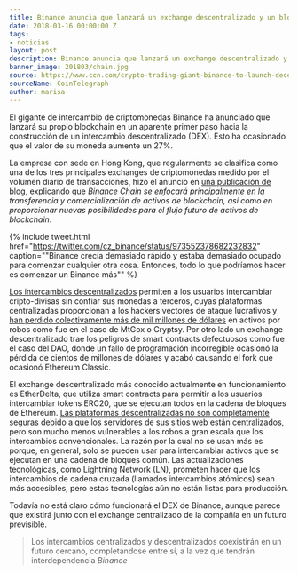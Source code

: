 ```yaml
---
title: Binance anuncia que lanzará un exchange descentralizado y un blockchain público
date: 2018-03-16 00:00:00 Z
tags:
- noticias
layout: post
description: Binance anuncia que lanzará un exchange descentralizado y un blockchain público.
banner_image: 201803/chain.jpg
source: https://www.ccn.com/crypto-trading-giant-binance-to-launch-decentralized-exchange-and-public-blockchain/
sourceName: CoinTelegraph
author: marisa
---
```


El gigante de intercambio de criptomonedas Binance ha anunciado que lanzará su propio blockchain en un aparente primer paso hacia la construcción de un intercambio descentralizado (DEX). Esto ha ocasionado que el valor de su moneda aumente un 27%.

<!--more-->

La empresa con sede en Hong Kong, que regularmente se clasifica como una de los tres principales exchanges de criptomonedas medido por el volumen diario de transacciones, hizo el anuncio en <a rel="nofollow" href="https://support.binance.com/hc/en-us/articles/360001668872">una publicación de blog</a>, explicando que *Binance Chain se enfocará principalmente en la transferencia y comercialización de activos de blockchain, así como en proporcionar nuevas posibilidades para el flujo futuro de activos de blockchain*.

{% include tweet.html href="https://twitter.com/cz_binance/status/973552378682232832" caption="\"Binance crecía demasiado rápido y estaba demasiado ocupado para comenzar cualquier otra cosa. Entonces, todo lo que podríamos hacer es comenzar un Binance más\"" %}

<a rel="nofollow" href="https://www.ccn.com/decentralized-market-exchanges-dex-care/">Los intercambios descentralizados</a> permiten a los usuarios intercambiar cripto-divisas sin confiar sus monedas a terceros, cuyas plataformas centralizadas proporcionan a los hackers vectores de ataque lucrativos y <a rel="nofollow" href="https://www.ccn.com/coincheck-hackers-have-already-laundered-40-percent-of-stolen-nem/">han perdido colectivamente más de mil millones de dólares</a> en activos por robos como fue en el caso de MtGox o Cryptsy. Por otro lado un exchange descentralizado trae los peligros de smart contracts defectuosos como fue el caso del DAO, donde un fallo de programación incorregible ocasionó la pérdida de cientos de millones de dólares y acabó causando el fork que ocasionó Ethereum Classic.

El exchange descentralizado más conocido actualmente en funcionamiento es EtherDelta, que utiliza smart contracts para permitir a los usuarios intercambiar tokens ERC20, que se ejecutan todos en la cadena de bloques de Ethereum. <a rel="nofollow" href="https://www.ccn.com/cryptocurrency-exchange-etherdelta-hacked-in-dns-hijacking-scheme/">Las plataformas descentralizadas no son completamente seguras</a> debido a que los servidores de sus sitios web están centralizados, pero son mucho menos vulnerables a los robos a gran escala que los intercambios convencionales. La razón por la cual no se usan más es porque, en general, solo se pueden usar para intercambiar activos que se ejecutan en una cadena de bloques común. Las actualizaciones tecnológicas, como Lightning Network (LN), prometen hacer que los intercambios de cadena cruzada (llamados intercambios atómicos) sean más accesibles, pero estas tecnologías aún no están listas para producción.


Todavía no está claro cómo funcionará el DEX de Binance, aunque parece que existirá junto con el exchange centralizado de la compañía en un futuro previsible.

> Los intercambios centralizados y descentralizados coexistirán en un futuro cercano, completándose entre sí, a la vez que tendrán interdependencia <cite>Binance</cite>